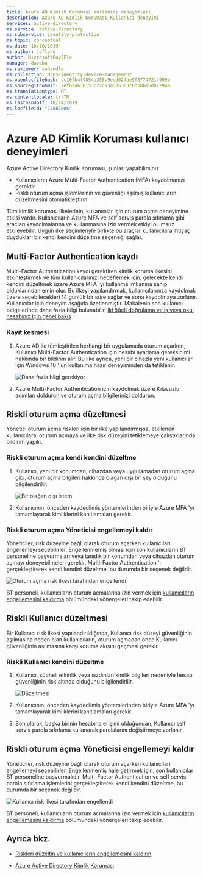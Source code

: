 ```yaml
---
title: Azure AD Kimlik Koruması kullanıcı deneyimleri
description: Azure AD Kimlik Koruması Kullanıcı deneyimi
services: active-directory
ms.service: active-directory
ms.subservice: identity-protection
ms.topic: conceptual
ms.date: 10/18/2019
ms.author: joflore
author: MicrosoftGuyJFlo
manager: daveba
ms.reviewer: sahandle
ms.collection: M365-identity-device-management
ms.openlocfilehash: cc10fb4f9894a355c9eed024ae9f87747214999b
ms.sourcegitcommit: 7efb2a638153c22c93a5053c3c6db8b15d072949
ms.translationtype: MT
ms.contentlocale: tr-TR
ms.lasthandoff: 10/24/2019
ms.locfileid: "72887006"
---
```

# <a name="user-experiences-with-azure-ad-identity-protection"></a>Azure AD Kimlik Koruması kullanıcı deneyimleri

Azure Active Directory Kimlik Koruması, şunları yapabilirsiniz:

* Kullanıcıların Azure Multi-Factor Authentication (MFA) kaydolmanızı gerektir
* Riskli oturum açma işlemlerinin ve güvenliği aşılmış kullanıcıların düzeltmesini otomatikleştirin

Tüm kimlik koruması ilkelerinin, kullanıcılar için oturum açma deneyimine etkisi vardır. Kullanıcıların Azure MFA ve self servis parola sıfırlama gibi araçları kaydolmalarına ve kullanmasına izin vermek etkiyi olumsuz etkileyebilir. Uygun ilke seçimleriyle birlikte bu araçlar kullanıcılara ihtiyaç duydukları bir kendi kendini düzeltme seçeneği sağlar.

## <a name="multi-factor-authentication-registration"></a>Multi-Factor Authentication kaydı

Multi-Factor Authentication kaydı gerektiren kimlik koruma ilkesini etkinleştirmek ve tüm kullanıcılarınızı hedeflemek için, gelecekte kendi kendini düzeltmek üzere Azure MFA 'yı kullanma imkanına sahip olduklarından emin olur. Bu ilkeyi yapılandırmak, kullanıcılarınıza kaydolmak üzere seçebilecekleri 14 günlük bir süre sağlar ve sona kaydolmaya zorlanır. Kullanıcılar için deneyim aşağıda özetlenmiştir. Makalenin son kullanıcı belgelerinde daha fazla bilgi bulunabilir, [iki öğeli doğrulama ve iş veya okul hesabınız Için genel bakış](../user-help/user-help-two-step-verification-overview.md).

### <a name="registration-interrupt"></a>Kayıt kesmesi

1. Azure AD ile tümleştirilen herhangi bir uygulamada oturum açarken, Kullanıcı Multi-Factor Authentication için hesabı ayarlama gereksinimi hakkında bir bildirim alır. Bu ilke ayrıca, yeni bir cihazla yeni kullanıcılar için Windows 10 ' un kullanıma hazır deneyiminden da tetiklenir.
   
    ![Daha fazla bilgi gerekiyor](./media/concept-identity-protection-user-experience/identity-protection-experience-more-info-mfa.png)

1. Azure Multi-Factor Authentication için kaydolmak üzere Kılavuzlu adımları doldurun ve oturum açma bilgilerinizi doldurun.

## <a name="risky-sign-in-remediation"></a>Riskli oturum açma düzeltmesi

Yönetici oturum açma riskleri için bir ilke yapılandırmışsa, etkilenen kullanıcılara, oturum açmaya ve ilke risk düzeyini tetiklemeye çalıştıklarında bildirim yapılır. 

### <a name="risky-sign-in-self-remediation"></a>Riskli oturum açma kendi kendini düzeltme

1. Kullanıcı, yeni bir konumdan, cihazdan veya uygulamadan oturum açma gibi, oturum açma bilgileri hakkında olağan dışı bir şey olduğunu bilgilendirilir.
   
    ![Bir olağan dışı istem](./media/concept-identity-protection-user-experience/120.png)

1. Kullanıcının, önceden kaydedilmiş yöntemlerinden biriyle Azure MFA 'yı tamamlayarak kimliklerini kanıtlamaları gerekir. 

### <a name="risky-sign-in-administrator-unblock"></a>Riskli oturum açma Yöneticisi engellemeyi kaldır

Yöneticiler, risk düzeyine bağlı olarak oturum açarken kullanıcıları engellemeyi seçebilirler. Engellenmemiş olması için son kullanıcıların BT personeline başvurmaları veya tanıdık bir konumdan veya cihazdan oturum açmayı deneyebilmeleri gerekir. Multi-Factor Authentication 'ı gerçekleştirerek kendi kendini düzeltme, bu durumda bir seçenek değildir.

![Oturum açma risk ilkesi tarafından engellendi](./media/concept-identity-protection-user-experience/200.png)

BT personeli, kullanıcıların oturum açmalarına izin vermek için [kullanıcıların engellemesini kaldırma](howto-identity-protection-remediate-unblock.md#unblocking-based-on-sign-in-risk) bölümündeki yönergeleri takip edebilir.

## <a name="risky-user-remediation"></a>Riskli Kullanıcı düzeltmesi

Bir Kullanıcı risk ilkesi yapılandırıldığında, Kullanıcı risk düzeyi güvenliğinin aşılmasına neden olan kullanıcıların, oturum açmadan önce Kullanıcı güvenliğinin aşılmasına karşı koruma akışını geçmesi gerekir. 

### <a name="risky-user-self-remediation"></a>Riskli Kullanıcı kendini düzeltme

1. Kullanıcı, şüpheli etkinlik veya sızdırılan kimlik bilgileri nedeniyle hesap güvenliğinin risk altında olduğunu bilgilendirilir.
   
    ![Düzeltmesi](./media/concept-identity-protection-user-experience/101.png)

1. Kullanıcının, önceden kaydedilmiş yöntemlerinden biriyle Azure MFA 'yı tamamlayarak kimliklerini kanıtlamaları gerekir. 
1. Son olarak, başka birinin hesabına erişimi olduğundan, Kullanıcı self servis parola sıfırlama kullanarak parolalarını değiştirmeye zorlanır.

## <a name="risky-sign-in-administrator-unblock"></a>Riskli oturum açma Yöneticisi engellemeyi kaldır

Yöneticiler, risk düzeyine bağlı olarak oturum açarken kullanıcıları engellemeyi seçebilirler. Engellenmemiş hale getirmek için, son kullanıcılar BT personeline başvurmalıdır. Multi-Factor Authentication ve self servis parola sıfırlama işlemlerini gerçekleştirerek kendi kendini düzeltme, bu durumda bir seçenek değildir.

![Kullanıcı risk ilkesi tarafından engellendi](./media/concept-identity-protection-user-experience/104.png)

BT personeli, kullanıcıların oturum açmalarına izin vermek için [kullanıcıların engellemesini kaldırma](howto-identity-protection-remediate-unblock.md#unblocking-based-on-user-risk) bölümündeki yönergeleri takip edebilir.

## <a name="see-also"></a>Ayrıca bkz.

- [Riskleri düzeltin ve kullanıcıların engellemesini kaldırın](howto-identity-protection-remediate-unblock.md)

- [Azure Active Directory Kimlik Koruması](../active-directory-identityprotection.md) 

